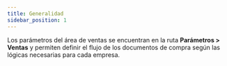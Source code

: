 ```yaml
---
title: Generalidad
sidebar_position: 1
---
```


Los parámetros del área de ventas se encuentran en la ruta **Parámetros > Ventas** y permiten definir el flujo de los documentos de compra según las lógicas necesarias para cada empresa.